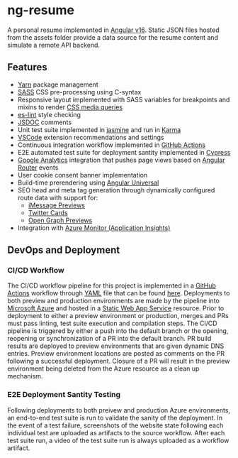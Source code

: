 # ng-resume

A personal resume implemented in [Angular v16](https://angular.io/). Static JSON files hosted from the assets folder provide a data source for the resume content and simulate a remote API backend.

## Features

* [Yarn](https://yarnpkg.com) package management
* [SASS](https://sass-lang.com) CSS pre-processing using C-syntax
* Responsive layout implemented with SASS variables for breakpoints and mixins to render [CSS media queries](https://developer.mozilla.org/en-US/docs/Web/CSS/Media_Queries/Using_media_queries)
* [es-lint](https://eslint.org) style checking
* [JSDOC](https://jsdoc.app) comments
* Unit test suite implemented in [jasmine](https://jasmine.github.io/) and run in [Karma](https://karma-runner.github.io/latest/index.html)
* [VSCode](https://code.visualstudio.com) extension recommendations and settings
* Continuous integration workflow implemented in [GitHub Actions](https://github.com/features/actions)
* E2E automated test suite for deployment santity implemented in [Cypress](https://docs.cypress.io/guides/overview/why-cypress)
* [Google Analytics](https://analytics.google.com/) integration that pushes page views based on [Angular Router](https://angular.io/api/router/Router) events
* User cookie consent banner implementation
* Build-time prerendering using [Angular Universal](https://github.com/angular/universal)
* SEO head and meta tag generation through dynamically configured route data with support for:
  * [iMessage Previews](https://developer.apple.com/library/archive/technotes/tn2444/_index.html)
  * [Twitter Cards](https://developer.twitter.com/en/docs/twitter-for-websites/cards/guides/getting-started)
  * [Open Graph Previews](https://ogp.me)
* Integration with [Azure Monitor (Application Insights)](https://learn.microsoft.com/en-us/azure/azure-monitor/overview)

## DevOps and Deployment

### CI/CD Workflow

The CI/CD workflow pipeline for this project is implemented in a [GitHub Actions](https://github.com/features/actions) workflow through [YAML](https://yaml.org) file
that can be found [here](https://github.com/jpfulton/ng-resume/blob/main/.github/workflows/ci-and-cd.yml).
Deployments to both preview and production environments are made by the pipeline into
[Microsoft Azure](https://azure.microsoft.com/en-us/) and hosted in a
[Static Web App Service](https://azure.microsoft.com/en-us/products/app-service/static/) resource.
Prior to deployment to either a preview environment or production, merges and PRs must pass
linting, test suite execution and compilation steps. The CI/CD pipeline is triggered by either
a push into the default branch or the opening, reopening or synchronization of a PR into the default
branch. PR build results are deployed to preview environments that are given dynamic DNS entries. Preview environment
locations are posted as comments on the PR following a successful deployment. Closure of a PR will
result in the preview environment being deleted from the Azure resource as a clean up mechanism.

### E2E Deployment Santity Testing

Following deployments to both preivew and production Azure environments, an end-to-end test suite is run to validate the sanity of the deployment. In the event of a test failure, screenshots of the
website state following each individual test are uploaded as artifacts to the source workflow. After
each test suite run, a video of the test suite run is always uploaded as a workflow artifact.
